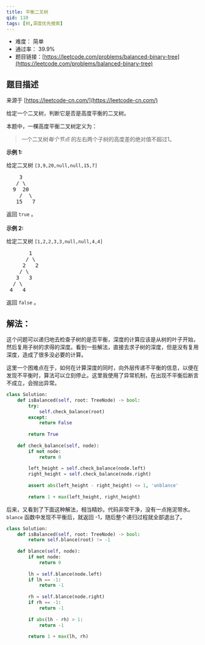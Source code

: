 ```yaml
---
title: 平衡二叉树
qid: 110
tags: [树,深度优先搜索]
---
```



- 难度： 简单
- 通过率： 39.9%
- 题目链接：[https://leetcode.com/problems/balanced-binary-tree](https://leetcode.com/problems/balanced-binary-tree)


## 题目描述

来源于 [https://leetcode-cn.com/](https://leetcode-cn.com/)

<p>给定一个二叉树，判断它是否是高度平衡的二叉树。</p>

<p>本题中，一棵高度平衡二叉树定义为：</p>

<blockquote>
<p>一个二叉树<em>每个节点&nbsp;</em>的左右两个子树的高度差的绝对值不超过1。</p>
</blockquote>

<p><strong>示例 1:</strong></p>

<p>给定二叉树 <code>[3,9,20,null,null,15,7]</code></p>

<pre>    3
   / \
  9  20
    /  \
   15   7</pre>

<p>返回 <code>true</code> 。<br>
<br>
<strong>示例 2:</strong></p>

<p>给定二叉树 <code>[1,2,2,3,3,null,null,4,4]</code></p>

<pre>       1
      / \
     2   2
    / \
   3   3
  / \
 4   4
</pre>

<p>返回&nbsp;<code>false</code> 。</p>


## 解法：

这个问题可以递归地去检查子树的是否平衡，深度的计算应该是从树的叶子开始，然后复用子树的求得的深度。看到一些解法，直接去求子树的深度，但是没有复用深度，造成了很多没必要的计算。

这里一个困难点在于，如何在计算深度的同时，向外层传递不平衡的信息，以便在发现不平衡时，算法可以立刻停止。这里我使用了异常机制，在出现不平衡后断言不成立，会抛出异常。

```python
class Solution:
    def isBalanced(self, root: TreeNode) -> bool:
        try:
            self.check_balance(root)
        except:
            return False
        
        return True
    
    def check_balance(self, node):
        if not node:
            return 0
        
        left_height = self.check_balance(node.left)
        right_height = self.check_balance(node.right)
        
        assert abs(left_height - right_height) <= 1, 'unblance'
        
        return 1 + max(left_height, right_height)
```

后来，又看到了下面这种解法，相当精妙。代码非常干净，没有一点拖泥带水。`blance` 函数中发现不平衡后，就返回 -1，随后整个递归过程就全部退出了。

```python
class Solution:
    def isBalanced(self, root: TreeNode) -> bool:
        return self.blance(root) != -1
    
    def blance(self, node):
        if not node:
            return 0
        
        lh = self.blance(node.left)
        if lh == -1:
            return -1
        
        rh = self.blance(node.right)
        if rh == -1:
            return -1
        
        if abs(lh - rh) > 1:
            return -1
        
        return 1 + max(lh, rh)
```